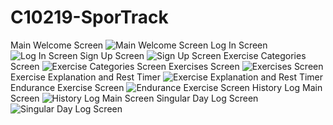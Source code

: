 # C10219-SporTrack

Main Welcome Screen ![Main Welcome Screen](https://user-images.githubusercontent.com/17678722/89111986-bf4c2000-d454-11ea-981c-97cda98880ca.png)
Log In Screen ![Log In Screen](https://user-images.githubusercontent.com/17678722/89111988-c07d4d00-d454-11ea-8985-df5ec8175e6b.png)
Sign Up Screen ![Sign Up Screen](https://user-images.githubusercontent.com/17678722/89111989-c1ae7a00-d454-11ea-84ab-0ac1dfa2d906.png)
Exercise Categories Screen ![Exercise Categories Screen](https://user-images.githubusercontent.com/17678722/89111990-c2dfa700-d454-11ea-8e0e-b8effd574ad5.png)
Exercises Screen ![Exercises Screen](https://user-images.githubusercontent.com/17678722/89111992-c410d400-d454-11ea-8faa-2974fb9ee723.png)
Exercise Explanation and Rest Timer ![Exercise Explanation and Rest Timer](https://user-images.githubusercontent.com/17678722/89111993-c4a96a80-d454-11ea-87c5-0e49f0d0ec75.png)
Endurance Exercise Screen ![Endurance Exercise Screen](https://user-images.githubusercontent.com/17678722/89111995-c6732e00-d454-11ea-992c-720b6ba2d04e.png)
History Log Main Screen ![History Log Main Screen](https://user-images.githubusercontent.com/17678722/89111996-c70bc480-d454-11ea-832c-c200089321af.png)
Singular Day Log Screen ![Singular Day Log Screen](https://user-images.githubusercontent.com/17678722/89111997-c7a45b00-d454-11ea-9b86-e5846b6da391.png)
